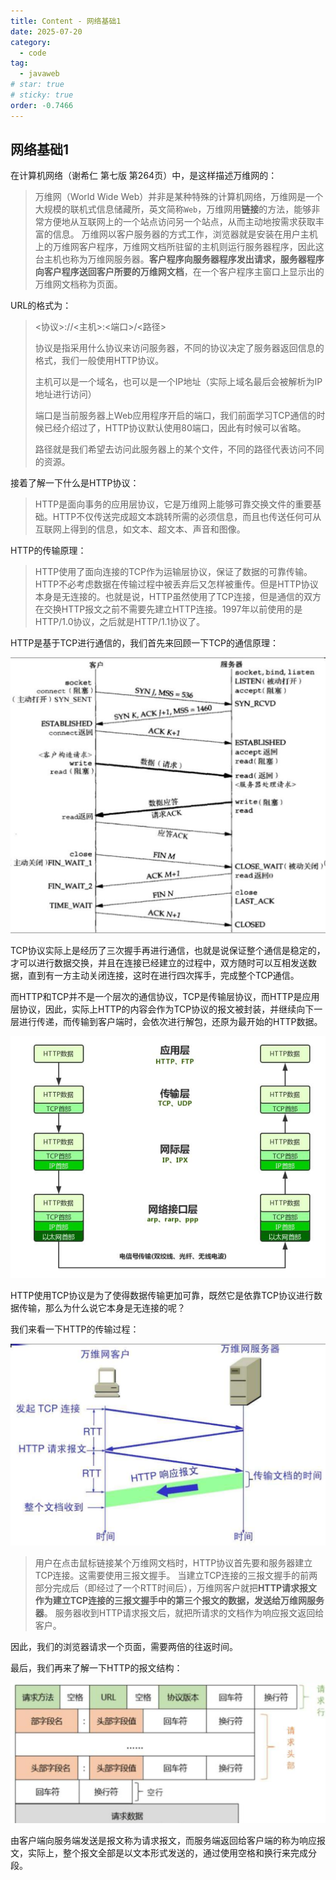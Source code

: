 ```yaml
---
title: Content - 网络基础1
date: 2025-07-20
category:
  - code
tag:
  - javaweb
# star: true
# sticky: true
order: -0.7466
---
```


## 网络基础1

在计算机网络（谢希仁 第七版 第264页）中，是这样描述万维网的：

> 万维网（World Wide Web）并非是某种特殊的计算机网络，万维网是一个大规模的联机式信息储藏所，英文简称`Web`，万维网用**链接**的方法，能够非常方便地从互联网上的一个站点访问另一个站点，从而主动地按需求获取丰富的信息。
> 万维网以客户服务器的方式工作，浏览器就是安装在用户主机上的万维网客户程序，万维网文档所驻留的主机则运行服务器程序，因此这台主机也称为万维网服务器。**客户程序向服务器程序发出请求，服务器程序向客户程序送回客户所要的万维网文档**，在一个客户程序主窗口上显示出的万维网文档称为页面。

URL的格式为：

> <协议>://<主机>:<端口>/<路径>
>
> 协议是指采用什么协议来访问服务器，不同的协议决定了服务器返回信息的格式，我们一般使用HTTP协议。
>
> 主机可以是一个域名，也可以是一个IP地址（实际上域名最后会被解析为IP地址进行访问）
>
> 端口是当前服务器上Web应用程序开启的端口，我们前面学习TCP通信的时候已经介绍过了，HTTP协议默认使用80端口，因此有时候可以省略。
>
> 路径就是我们希望去访问此服务器上的某个文件，不同的路径代表访问不同的资源。

接着了解一下什么是HTTP协议：

> HTTP是面向事务的应用层协议，它是万维网上能够可靠交换文件的重要基础。HTTP不仅传送完成超文本跳转所需的必须信息，而且也传送任何可从互联网上得到的信息，如文本、超文本、声音和图像。

HTTP的传输原理：

> HTTP使用了面向连接的TCP作为运输层协议，保证了数据的可靠传输。HTTP不必考虑数据在传输过程中被丢弃后又怎样被重传。但是HTTP协议本身是无连接的。也就是说，HTTP虽然使用了TCP连接，但是通信的双方在交换HTTP报文之前不需要先建立HTTP连接。1997年以前使用的是HTTP/1.0协议，之后就是HTTP/1.1协议了。

HTTP是基于TCP进行通信的，我们首先来回顾一下TCP的通信原理：

![点击查看源网页](./img/1.png)

TCP协议实际上是经历了三次握手再进行通信，也就是说保证整个通信是稳定的，才可以进行数据交换，并且在连接已经建立的过程中，双方随时可以互相发送数据，直到有一方主动关闭连接，这时在进行四次挥手，完成整个TCP通信。

而HTTP和TCP并不是一个层次的通信协议，TCP是传输层协议，而HTTP是应用层协议，因此，实际上HTTP的内容会作为TCP协议的报文被封装，并继续向下一层进行传递，而传输到客户端时，会依次进行解包，还原为最开始的HTTP数据。

![点击查看源网页](./img/2.png)

HTTP使用TCP协议是为了使得数据传输更加可靠，既然它是依靠TCP协议进行数据传输，那么为什么说它本身是无连接的呢？

我们来看一下HTTP的传输过程：

![点击查看源网页](./img/3.png)

> 用户在点击鼠标链接某个万维网文档时，HTTP协议首先要和服务器建立TCP连接。这需要使用三报文握手。
> 当建立TCP连接的三报文握手的前两部分完成后（即经过了一个RTT时间后），万维网客户就把**HTTP请求报文作为建立TCP连接的三报文握手中的第三个报文的数据，发送给万维网服务器**。
> 服务器收到HTTP请求报文后，就把所请求的文档作为响应报文返回给客户。

因此，我们的浏览器请求一个页面，需要两倍的往返时间。

最后，我们再来了解一下HTTP的报文结构：

![image-20230306164008613](./img/4.png)

由客户端向服务端发送是报文称为请求报文，而服务端返回给客户端的称为响应报文，实际上，整个报文全部是以文本形式发送的，通过使用空格和换行来完成分段。
